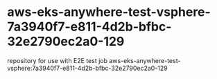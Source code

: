 # aws-eks-anywhere-test-vsphere-7a3940f7-e811-4d2b-bfbc-32e2790ec2a0-129
repository for use with E2E test job aws-eks-anywhere-test-vsphere:7a3940f7-e811-4d2b-bfbc-32e2790ec2a0-129
